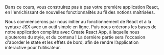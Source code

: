 Dans ce cours, vous construirez pas à pas votre première application React, en l'enrichissant de nouvelles fonctionnalités au fil des notions maîtrisées.

Nous commencerons par nous initier au fonctionnement de React et à la syntaxe JSX avec un outil simple en ligne. Puis nous créerons les bases de notre application complète avec Create React App, à laquelle nous ajouterons du style, et du contenu ! La dernière partie sera l'occasion d'aborder le state et les effets de bord, afin de rendre l’application interactive pour l’utilisateur. 
